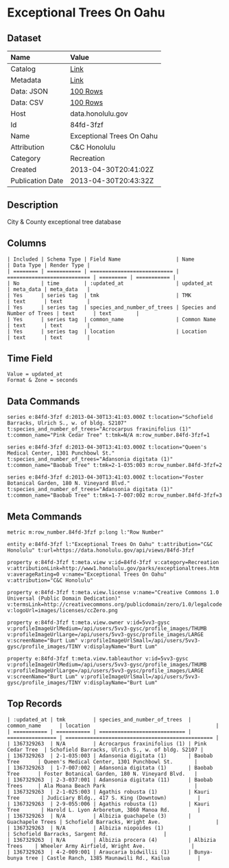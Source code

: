 # Exceptional Trees On Oahu

## Dataset

| Name | Value |
| :--- | :---- |
| Catalog | [Link](https://catalog.data.gov/dataset/exceptional-trees-on-oahu-9154e) |
| Metadata | [Link](https://data.honolulu.gov/api/views/84fd-3fzf) |
| Data: JSON | [100 Rows](https://data.honolulu.gov/api/views/84fd-3fzf/rows.json?max_rows=100) |
| Data: CSV | [100 Rows](https://data.honolulu.gov/api/views/84fd-3fzf/rows.csv?max_rows=100) |
| Host | data.honolulu.gov |
| Id | 84fd-3fzf |
| Name | Exceptional Trees On Oahu |
| Attribution | C&C Honolulu |
| Category | Recreation |
| Created | 2013-04-30T20:41:02Z |
| Publication Date | 2013-04-30T20:43:32Z |

## Description

City & County exceptional tree database

## Columns

```ls
| Included | Schema Type | Field Name                  | Name                        | Data Type | Render Type |
| ======== | =========== | =========================== | =========================== | ========= | =========== |
| No       | time        | :updated_at                 | updated_at                  | meta_data | meta_data   |
| Yes      | series tag  | tmk                         | TMK                         | text      | text        |
| Yes      | series tag  | species_and_number_of_trees | Species and Number of Trees | text      | text        |
| Yes      | series tag  | common_name                 | Common Name                 | text      | text        |
| Yes      | series tag  | location                    | Location                    | text      | text        |
```

## Time Field

```ls
Value = updated_at
Format & Zone = seconds
```

## Data Commands

```ls
series e:84fd-3fzf d:2013-04-30T13:41:03.000Z t:location="Schofield Barracks, Ulrich S., w. of bldg. S2107" t:species_and_number_of_trees="Acrocarpus fraxinifolius (1)" t:common_name="Pink Cedar Tree" t:tmk=N/A m:row_number.84fd-3fzf=1

series e:84fd-3fzf d:2013-04-30T13:41:03.000Z t:location="Queen's Medical Center, 1301 Punchbowl St." t:species_and_number_of_trees="Adansonia digitata (1)" t:common_name="Baobab Tree" t:tmk=2-1-035:003 m:row_number.84fd-3fzf=2

series e:84fd-3fzf d:2013-04-30T13:41:03.000Z t:location="Foster Botanical Garden, 180 N. Vineyard Blvd." t:species_and_number_of_trees="Adansonia digitata (1)" t:common_name="Baobab Tree" t:tmk=1-7-007:002 m:row_number.84fd-3fzf=3
```

## Meta Commands

```ls
metric m:row_number.84fd-3fzf p:long l:"Row Number"

entity e:84fd-3fzf l:"Exceptional Trees On Oahu" t:attribution="C&C Honolulu" t:url=https://data.honolulu.gov/api/views/84fd-3fzf

property e:84fd-3fzf t:meta.view v:id=84fd-3fzf v:category=Recreation v:attributionLink=http://www1.honolulu.gov/parks/exceptionaltrees.htm v:averageRating=0 v:name="Exceptional Trees On Oahu" v:attribution="C&C Honolulu"

property e:84fd-3fzf t:meta.view.license v:name="Creative Commons 1.0 Universal (Public Domain Dedication)" v:termsLink=http://creativecommons.org/publicdomain/zero/1.0/legalcode v:logoUrl=images/licenses/ccZero.png

property e:84fd-3fzf t:meta.view.owner v:id=5vv3-gysc v:profileImageUrlMedium=/api/users/5vv3-gysc/profile_images/THUMB v:profileImageUrlLarge=/api/users/5vv3-gysc/profile_images/LARGE v:screenName="Burt Lum" v:profileImageUrlSmall=/api/users/5vv3-gysc/profile_images/TINY v:displayName="Burt Lum"

property e:84fd-3fzf t:meta.view.tableauthor v:id=5vv3-gysc v:profileImageUrlMedium=/api/users/5vv3-gysc/profile_images/THUMB v:profileImageUrlLarge=/api/users/5vv3-gysc/profile_images/LARGE v:screenName="Burt Lum" v:profileImageUrlSmall=/api/users/5vv3-gysc/profile_images/TINY v:displayName="Burt Lum"
```

## Top Records

```ls
| :updated_at | tmk         | species_and_number_of_trees  | common_name      | location                                         | 
| =========== | =========== | ============================ | ================ | ================================================ | 
| 1367329263  | N/A         | Acrocarpus fraxinifolius (1) | Pink Cedar Tree  | Schofield Barracks, Ulrich S., w. of bldg. S2107 | 
| 1367329263  | 2-1-035:003 | Adansonia digitata (1)       | Baobab Tree      | Queen's Medical Center, 1301 Punchbowl St.       | 
| 1367329263  | 1-7-007:002 | Adansonia digitata (1)       | Baobab Tree      | Foster Botanical Garden, 180 N. Vineyard Blvd.   | 
| 1367329263  | 2-3-037:001 | Adansonia digitata (11)      | Baobab Trees     | Ala Moana Beach Park                             | 
| 1367329263  | 2-1-025:003 | Agathis robusta (1)          | Kauri Tree       | Judiciary Bldg., 417 S. King (Downtown)          | 
| 1367329263  | 2-9-055:006 | Agathis robusta (1)          | Kauri Tree       | Harold L. Lyon Arboretum, 3860 Manoa Rd.         | 
| 1367329263  | N/A         | Albizia guachapele (3)       | Guachapele Trees | Schofield Barracks, Wright Ave.                  | 
| 1367329263  | N/A         | Albizia niopoides (1)        |                  | Schofield Barracks, Sargent Rd.                  | 
| 1367329263  | N/A         | Albizia procera (4)          | Albizia Trees    | Wheeler Army Airfield, Wright Ave.               | 
| 1367329263  | 4-2-009:001 | Araucaria bidwillii (1)      | Bunya-bunya tree | Castle Ranch, 1385 Maunawili Rd., Kailua         | 
```